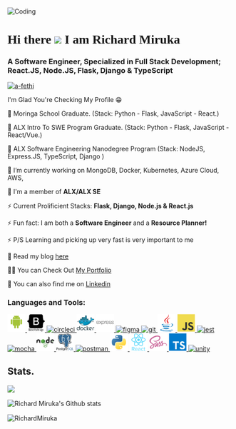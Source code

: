 <img align="center" alt="Coding" width="900" height="210" src="https://i.pinimg.com/736x/45/05/cf/4505cf2c0926b7cb73178a87e40b3af2--javascript-python.jpg">
<!-- ![](https://i.ytimg.com/vi/2oklET0ERu4/maxresdefault.jpg) -->

<h1 style="font-family:script;" align="left">Hi there <img src="https://raw.githubusercontent.com/TheDudeThatCode/TheDudeThatCode/master/Assets/Hi.gif" width="29px"> I am Richard Miruka</h1>

<h3 align="left">A Software Engineer, Specialized in Full Stack Development; React.JS, Node.JS, Flask, Django & TypeScript </h3>

<p align="left"> <a href="https://github.com/RichardMiruka/github-profile-trophy"><img src="https://github-profile-trophy.vercel.app/?username=a-fethi" alt="a-fethi" /></a> </p>
I'm Glad You're Checking My Profile 😁

<img src="https://media.tenor.com/Ug6cbVA1ZsMAAAAC/developer.gif" alt="">

<!--[![App Store](https://img.shields.io/badge/App_Store-0D96F6?style=for-the-badge&logo=app-store&logoColor=white)](https://developers.google.com/profile/u/tolulopefakunle/dashboard)-->

🔭 Moringa School Graduate. (Stack: Python - Flask, JavaScript - React.)

🔭 ALX Intro To SWE Program  Graduate. (Stack: Python - Flask, JavaScript - React/Vue.)

🔭  ALX Software Engineering Nanodegree Program (Stack: NodeJS, Express.JS, TypeScript, Django )

🔭 I’m currently working on MongoDB, Docker, Kubernetes, Azure Cloud, AWS, 

🔭 I'm a member of **ALX/ALX SE**

⚡ Current Prolificient Stacks: **Flask, Django, Node.js & React.js** 

⚡ Fun fact: I am both a **Software Engineer** and a **Resource Planner!**

⚡ P/S Learning and picking up very fast is very important to me

💬 Read my blog [here ](https://richard-miruka.hashnode.dev)

🏋🏿 You can Check Out [My Portfolio](https://portfolio-website-three-gamma.vercel.app/)

🔭 You can also find me on [Linkedin](https://www.linkedin.com/in/richard-miruka-05083b147)

<h3 align="left">Languages and Tools:</h3>
<p align="left"> <a href="https://developer.android.com" target="_blank" rel="noreferrer"> <img src="https://raw.githubusercontent.com/devicons/devicon/master/icons/android/android-original-wordmark.svg" alt="android" width="40" height="40"/> </a> <a href="https://getbootstrap.com" target="_blank" rel="noreferrer"> <img src="https://raw.githubusercontent.com/devicons/devicon/master/icons/bootstrap/bootstrap-plain-wordmark.svg" alt="bootstrap" width="40" height="40"/> </a> <a href="https://circleci.com" target="_blank" rel="noreferrer"> <img src="https://www.vectorlogo.zone/logos/circleci/circleci-icon.svg" alt="circleci" width="40" height="40"/> </a> <a href="https://www.docker.com/" target="_blank" rel="noreferrer"> <img src="https://raw.githubusercontent.com/devicons/devicon/master/icons/docker/docker-original-wordmark.svg" alt="docker" width="40" height="40"/> </a> <a href="https://expressjs.com" target="_blank" rel="noreferrer"> <img src="https://raw.githubusercontent.com/devicons/devicon/master/icons/express/express-original-wordmark.svg" alt="express" width="40" height="40"/> </a> <a href="https://www.figma.com/" target="_blank" rel="noreferrer"> <img src="https://www.vectorlogo.zone/logos/figma/figma-icon.svg" alt="figma" width="40" height="40"/> </a> <a href="https://git-scm.com/" target="_blank" rel="noreferrer"> <img src="https://www.vectorlogo.zone/logos/git-scm/git-scm-icon.svg" alt="git" width="40" height="40"/> </a> <a href="https://www.java.com" target="_blank" rel="noreferrer"> <img src="https://raw.githubusercontent.com/devicons/devicon/master/icons/java/java-original.svg" alt="java" width="40" height="40"/> </a> <a href="https://developer.mozilla.org/en-US/docs/Web/JavaScript" target="_blank" rel="noreferrer"> <img src="https://raw.githubusercontent.com/devicons/devicon/master/icons/javascript/javascript-original.svg" alt="javascript" width="40" height="40"/> </a> <a href="https://jestjs.io" target="_blank" rel="noreferrer"> <img src="https://www.vectorlogo.zone/logos/jestjsio/jestjsio-icon.svg" alt="jest" width="40" height="40"/> </a> <a href="https://mochajs.org" target="_blank" rel="noreferrer"> <img src="https://www.vectorlogo.zone/logos/mochajs/mochajs-icon.svg" alt="mocha" width="40" height="40"/> </a> <a href="https://nodejs.org" target="_blank" rel="noreferrer"> <img src="https://raw.githubusercontent.com/devicons/devicon/master/icons/nodejs/nodejs-original-wordmark.svg" alt="nodejs" width="40" height="40"/> </a> <a href="https://www.postgresql.org" target="_blank" rel="noreferrer"> <img src="https://raw.githubusercontent.com/devicons/devicon/master/icons/postgresql/postgresql-original-wordmark.svg" alt="postgresql" width="40" height="40"/> </a> <a href="https://postman.com" target="_blank" rel="noreferrer"> <img src="https://www.vectorlogo.zone/logos/getpostman/getpostman-icon.svg" alt="postman" width="40" height="40"/> </a> <a href="https://www.python.org" target="_blank" rel="noreferrer"> <img src="https://raw.githubusercontent.com/devicons/devicon/master/icons/python/python-original.svg" alt="python" width="40" height="40"/> </a> <a href="https://reactjs.org/" target="_blank" rel="noreferrer"> <img src="https://raw.githubusercontent.com/devicons/devicon/master/icons/react/react-original-wordmark.svg" alt="react" width="40" height="40"/> </a> <a href="https://sass-lang.com" target="_blank" rel="noreferrer"> <img src="https://raw.githubusercontent.com/devicons/devicon/master/icons/sass/sass-original.svg" alt="sass" width="40" height="40"/> </a> <a href="https://www.typescriptlang.org/" target="_blank" rel="noreferrer"> <img src="https://raw.githubusercontent.com/devicons/devicon/master/icons/typescript/typescript-original.svg" alt="typescript" width="40" height="40"/> </a> <a href="https://unity.com/" target="_blank" rel="noreferrer"> <img src="https://www.vectorlogo.zone/logos/unity3d/unity3d-icon.svg" alt="unity" width="40" height="40"/> </a> </p>

[](https://camo.githubusercontent.com/5ddf73ad3a205111cf8c686f687fc216c2946a75005718c8da5b837ad9de78c9/68747470733a2f2f7468756d62732e6766796361742e636f6d2f4576696c4e657874446576696c666973682d736d616c6c2e676966)

 ## Stats.
<p><img align="center" src="https://github-readme-stats.vercel.app/api/top-langs/?username=RichardMiruka&layout=compact&theme=dark&hide_border=false" /></p>
<p><img align="center" src="https://github-readme-stats.vercel.app/api?username=RichardMiruka&show_icons=true&include_all_commits=true&count_private=true&layout=compact&theme=dark&hide_border=false&border_radius=2&hide=contribs" alt="Richard Miruka's Github stats" /></p>

<p><img align="center" src="https://github-readme-streak-stats.herokuapp.com/?user=RichardMiruka&theme=dark" alt="RichardMiruka" /></p>
<br/>
